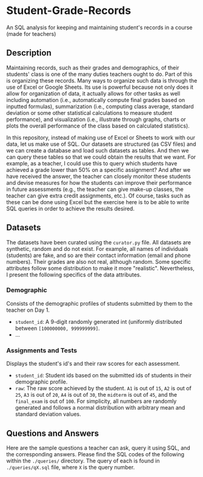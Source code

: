 # Student-Grade-Records
An SQL analysis for keeping and maintaining student's records in a course (made for teachers)

## Description
Maintaining records, such as their grades and demographics, of their students' class is one of the many duties teachers ought to do. Part of this is organizing these records. Many ways to organize such data is through the use of Excel or Google Sheets. Its use is powerful because not only does it allow for organization of data, it actually allows for other tasks as well including automation (i.e., automatically compute final grades based on inputted formulas), summarization (i.e., computing class average, standard deviation or some other statistical calculations to measure student performance), and visualization (i.e., illustrate through graphs, charts or plots the overall performance of the class based on calculated statistics). 

In this repository, instead of making use of Excel or Sheets to work with our data, let us make use of SQL. Our datasets are structured (as CSV files) and we can create a database and load such datasets as tables. And then we can query these tables so that we could obtain the results that we want. For example, as a teacher, I could use this to query which students have achieved a grade lower than 50% on a specific assignment? And after we have received the answer, the teacher can closely monitor these students and devise measures for how the students can improve their performance in future assessments (e.g., the teacher can give make-up classes, the teacher can give extra credit assignments, etc.). Of course, tasks such as these can be done using Excel but the exercise here is to be able to write SQL queries in order to achieve the results desired.

## Datasets
The datasets have been curated using the ```curator.py``` file. All datasets are synthetic, random and do not exist. For example, all names of individuals (students) are fake, and so are their contact information (email and phone numbers). Their grades are also not real, although random. Some specific attributes follow some distribution to make it more "realistic". Nevertheless, I present the following specifics of the data attributes.

### Demographic
Consists of the demographic profiles of students submitted by them to the teacher on Day 1.
* ```student_id```: A 9-digit randomly generated int (uniformly distributed between ```[100000000, 999999999]```. 
* ...

### Assignments and Tests
Displays the student's id's and their raw scores for each assessment.
* ```student_id```: Student ids based on the submitted ids of students in their demographic profile.
* ```raw```: The raw score achieved by the student. ```A1``` is out of ```15```, ```A2``` is out of ```25```, ```A3``` is out of ```20```, ```A4``` is out of ```30```, the ```midterm``` is out of ```45```, and the ```final_exam``` is out of ```100```. For simplicity, all numbers are randomly generated and follows a normal distribution with arbitrary mean and standard deviation values.

## Questions and Answers
Here are the sample questions a teacher can ask, query it using SQL, and the corresponding answers. Please find the SQL codes of the following within the ```./queries/``` directory. The query of each is found in ```./queries/qX.sql``` file, where ```X``` is the query number.
